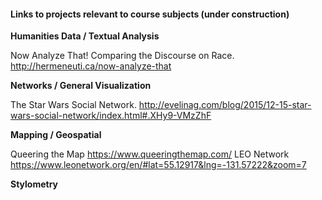 #### Links to projects relevant to course subjects (under construction)

**Humanities Data / Textual Analysis**

Now Analyze That! Comparing the Discourse on Race. http://hermeneuti.ca/now-analyze-that 

**Networks / General Visualization**

The Star Wars Social Network. http://evelinag.com/blog/2015/12-15-star-wars-social-network/index.html#.XHy9-VMzZhF 

**Mapping / Geospatial**

Queering the Map https://www.queeringthemap.com/
LEO Network https://www.leonetwork.org/en/#lat=55.12917&lng=-131.57222&zoom=7

**Stylometry**
